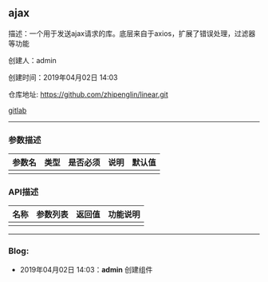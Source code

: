 ## ajax

描述：一个用于发送ajax请求的库。底层来自于axios，扩展了错误处理，过滤器等功能

创建人：admin

创建时间：2019年04月02日 14:03

仓库地址: https://github.com/zhipenglin/linear.git

[gitlab](http://https///github.com/zhipenglin/linear)

-----------

### 参数描述

| 参数名 | 类型 | 是否必须 | 说明 | 默认值 |
| --- | --- | ---- | --- | --- |
|     |     |      |     |     |

### API描述

| 名称  | 参数列表 | 返回值 | 功能说明 |
| --- | ---- | --- | ---- |
|     |      |     |      |

-----------

### Blog:

- 2019年04月02日 14:03：**admin** 创建组件
